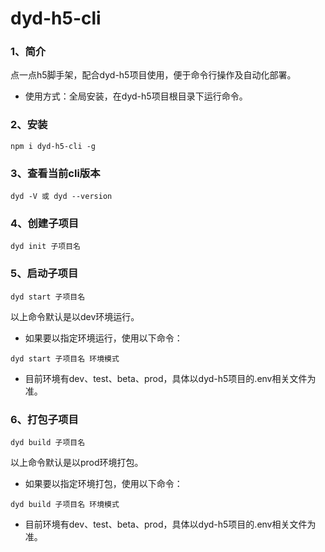 # dyd-h5-cli

### 1、简介
点一点h5脚手架，配合dyd-h5项目使用，便于命令行操作及自动化部署。

+ 使用方式：全局安装，在dyd-h5项目根目录下运行命令。

### 2、安装
```
npm i dyd-h5-cli -g
```

### 3、查看当前cli版本
```
dyd -V 或 dyd --version
```

### 4、创建子项目
```
dyd init 子项目名
```

### 5、启动子项目
```
dyd start 子项目名
```
以上命令默认是以dev环境运行。
+ 如果要以指定环境运行，使用以下命令：
```
dyd start 子项目名 环境模式
```
+ 目前环境有dev、test、beta、prod，具体以dyd-h5项目的.env相关文件为准。

### 6、打包子项目
```
dyd build 子项目名
```
以上命令默认是以prod环境打包。
+ 如果要以指定环境打包，使用以下命令：
```
dyd build 子项目名 环境模式
```
+ 目前环境有dev、test、beta、prod，具体以dyd-h5项目的.env相关文件为准。
